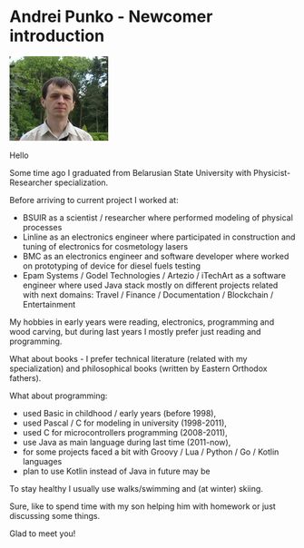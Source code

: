 
# Andrei Punko - Newcomer introduction

![image info](../images/Andrei_Punko_photo_informal_(forest).jpg)

Hello

Some time ago I graduated from Belarusian State University with Physicist-Researcher specialization.

Before arriving to current project I worked at:
- BSUIR as a scientist / researcher where performed modeling of physical processes
- Linline as an electronics engineer where participated in construction and tuning of electronics for cosmetology lasers
- BMC as an electronics engineer and software developer where worked on prototyping of device for diesel fuels testing
- Epam Systems / Godel Technologies / Artezio / iTechArt as a software engineer where used Java stack mostly on 
different projects related with next domains: Travel / Finance / Documentation / Blockchain / Entertainment 

My hobbies in early years were reading, electronics, programming and wood carving, 
but during last years I mostly prefer just reading and programming.

What about books - I prefer technical literature (related with my specialization)
and philosophical books (written by Eastern Orthodox fathers).

What about programming:
- used Basic in childhood / early years (before 1998),
- used Pascal / C for modeling in university (1998-2011),
- used C for microcontrollers programming (2008-2011),
- use Java as main language during last time (2011-now),
- for some projects faced a bit with Groovy / Lua / Python / Go / Kotlin languages
- plan to use Kotlin instead of Java in future may be

To stay healthy I usually use walks/swimming and (at winter) skiing.

Sure, like to spend time with my son helping him with homework or just discussing some things.

Glad to meet you!
